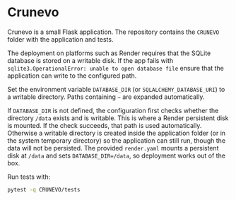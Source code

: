 # Crunevo

Crunevo is a small Flask application. The repository contains the `CRUNEVO` folder with the application and tests.

The deployment on platforms such as Render requires that the SQLite database is
stored on a writable disk. If the app fails with
`sqlite3.OperationalError: unable to open database file` ensure that the
application can write to the configured path.

Set the environment variable `DATABASE_DIR` (or `SQLALCHEMY_DATABASE_URI`) to a
writable directory. Paths containing `~` are expanded automatically.

If `DATABASE_DIR` is not defined, the configuration first checks whether the
directory `/data` exists and is writable. This is where a Render persistent disk
is mounted. If the check succeeds, that path is used automatically. Otherwise a
writable directory is created inside the application folder (or in the system
temporary directory) so the application can still run, though the data will not
be persisted. The provided `render.yaml` mounts a persistent disk at `/data` and
sets `DATABASE_DIR=/data`, so deployment works out of the box.

Run tests with:

```bash
pytest -q CRUNEVO/tests
```
